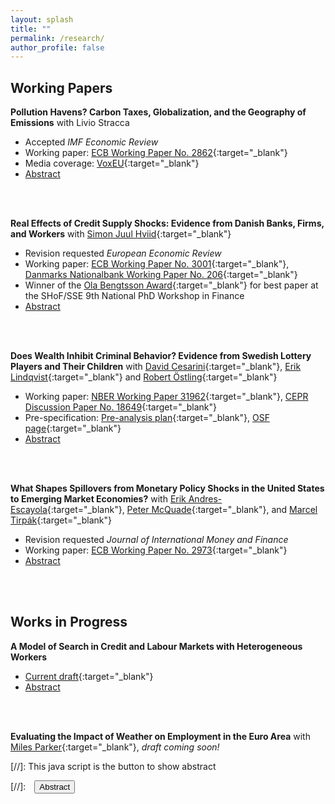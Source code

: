 ```yaml
---
layout: splash
title: ""
permalink: /research/
author_profile: false
---
```

## Working Papers
**Pollution Havens? Carbon Taxes, Globalization, and the Geography of Emissions** with Livio Stracca 
* Accepted *IMF Economic Review*
* Working paper: [ECB Working Paper No. 2862](https://www.ecb.europa.eu/pub/pdf/scpwps/ecb.wp2862~47f293b3f5.en.pdf){:target="_blank"}
* Media coverage: [VoxEU](https://cepr.org/voxeu/columns/carbon-leakage-additional-argument-international-cooperation-climate-policies){:target="_blank"}
* <a href="#/" onclick="visib('abstract_carbontaxes')">Abstract</a>
<div id="abstract_carbontaxes" style="display: none; text-align: justify; line-height: 100%" ><small>
This paper examines the impact of national carbon taxes on CO2 emissions. To achieve this, we conduct local projections on a cross-country panel dataset, aligning measures of carbon dioxide emissions with data on the introduction of carbon taxes and their associated prices. Importantly, we consider both territorial emissions — those emitted within a country's borders — and consumption emissions — those emitted globally to satisfy domestic demand. We find that carbon taxes reduce territorial emissions over time but have no significant effect on consumption emissions. Our estimates are robust to propensity-score weighting adjustments, controlling for the role of other environmental policies, and are primarily driven by countries that are more open to trade. In contrast, we find that variation in carbon prices from the European Union's Emissions Trading System (ETS) have a negative impact on both territorial and consumption emissions. Overall, our findings underscore the limitations of national carbon pricing schemes and emphasize the importance of international cooperation in reducing global emissions.</small></div>
<br/><br/>

**Real Effects of Credit Supply Shocks: Evidence from Danish Banks, Firms, and Workers** with [Simon Juul Hviid](https://sites.google.com/view/sjhviid/home){:target="_blank"}
* Revision requested *European Economic Review*
* Working paper: [ECB Working Paper No. 3001](https://www.ecb.europa.eu/pub/pdf/scpwps/ecb.wp3001~2650b4b003.en.pdf?10f15586e9ccf06b6ad71338f95814a6){:target="_blank"}, [Danmarks Nationalbank Working Paper No. 206](https://www.nationalbanken.dk/en/news-and-knowledge/publications-and-speeches/working-paper/2024/real-effects-of-credit-supply-shocks-evidence-from-danish-banks-firms-and-workers){:target="_blank"}
* Winner of the [Ola Bengtsson Award](https://www.hhs.se/en/houseoffinance/outreach/news--press/news/2020/ola-bengtsson-award-for-best-finance-phd-paper/){:target="_blank"} for best paper at the SHoF/SSE 9th National PhD Workshop in Finance
* <a href="#/" onclick="visib('abstract_firmcredit')">Abstract</a>
<div id="abstract_firmcredit" style="display: none; text-align: justify; line-height: 100%" ><small>
Contractions in credit supply can lead firms to reduce their level of employment, yet little is known about how these shocks affect the composition of firms’ employees and outcomes at the worker level. This paper investigates how bank distress affects credit provision and its effects on employment beyond firm-level aggregates. To do so, we use a novel dataset built from administrative and tax records linking all banks, firms, and workers in Denmark. We show that banks that were particularly exposed to the 2008-09 financial crisis cut lending to firms, and firms were unable to fully compensate with financing from alternate sources. The decrease in credit supply led to a drop in firm-level employment, with effects concentrated among firms with low pre-crisis liquidity, and on employment of low-educated and non-managerial workers. At the worker level, we find that positive effects on unemployment were driven by effects on low-educated, non-managerial and short-tenured workers. Our estimates suggest that cuts in bank lending can account for at least 5% of the fall in employment of low-educated workers in our sample, and are an important factor behind heterogeneous employment dynamics in times of contractionary credit.</small></div>
<br/><br/>

**Does Wealth Inhibit Criminal Behavior? Evidence from Swedish Lottery Players and Their Children** with [David Cesarini](https://sites.google.com/a/nyu.edu/dac12/home){:target="_blank"}, [Erik Lindqvist](https://sites.google.com/site/eriklindqvistsse/){:target="_blank"} and [Robert Östling](https://sites.google.com/view/robertostling){:target="_blank"}
* Working paper: [NBER Working Paper 31962](https://www.nber.org/papers/w31962){:target="_blank"}, [CEPR Discussion Paper No. 18649](https://cepr.org/publications/dp18649){:target="_blank"}
* Pre-specification: [Pre-analysis plan](https://cschroe.github.io/files/Pre-analysis_plan_210616.pdf){:target="_blank"}, [OSF page](https://osf.io/gw35j/){:target="_blank"}
* <a href="#/" onclick="visib('abstract_crime')">Abstract</a>
<div id="abstract_crime" style="display: none; text-align: justify; line-height: 100%" ><small>
There is a well-established negative gradient between economic status and crime, but its underlying causal mechanisms are not well understood. We use data on four Swedish lotteries matched to data on criminal convictions to gauge the causal effect of financial windfalls on player's own crime and their children's delinquency. We estimate a positive but statistically insignificant effect of lottery wealth on players' own conviction risk. Our estimates allow us to rule out effects one fifth as large as the cross-sectional gradient between income and crime. We also estimate a less precise null effect of parental lottery wealth on child delinquency.</small></div>
<br/><br/>

**What Shapes Spillovers from Monetary Policy Shocks in the United States to Emerging Market Economies?** with [Erik Andres-Escayola](https://sites.google.com/view/erikandresescayola/){:target="_blank"}, [Peter McQuade](https://www.ecb.europa.eu/pub/research/authors/profiles/peter-mcquade.en.html){:target="_blank"}, and [Marcel Tirpák](https://www.ecb.europa.eu/pub/research/authors/profiles/marcel-tirpak.en.html){:target="_blank"}
* Revision requested *Journal of International Money and Finance*
* Working paper: [ECB Working Paper No. 2973](https://www.ecb.europa.eu/pub/pdf/scpwps/ecb.wp2973~048ef3f3dd.en.pdf?8a0dcc11e8b68710ff9a4d7ebd84a878){:target="_blank"}
* <a href="#/" onclick="visib('abstract_emes')">Abstract</a>
<div id="abstract_emes" style="display: none; text-align: justify; line-height: 100%" ><small>
Monetary policy decisions by the Federal Reserve System in the US are widely recognised to have spillover effects on the rest of the world. In this paper, we focus on the asymmetric effects of US monetary policy shocks on macro-financial outcomes in emerging market economies (EMEs). We shed light on how domestic factors shape external monetary policy spillover effects using indicators on the macro-financial vulnerabilities and monetary policy stances of EMEs. We find that a surprise tightening of monetary policy in the US leads to an immediate tightening of financial conditions which leads to a decline in activity and prices in EMEs over one year. Importantly, these effects are amplified in periods of high vulnerabilities and attenuated when EMEs follow a prudent monetary policy stance. Our findings help explain the greater resilience of many EMEs to the Fed's post-COVID-19 tightening cycle, and highlight the benefits of the broad improvements of monetary policy frameworks in these countries.</small></div>
<br/><br/>

## Works in Progress
**A Model of Search in Credit and Labour Markets with Heterogeneous Workers**
* [Current draft](https://cschroe.github.io/files/schroeder_bank_labour_search.pdf){:target="_blank"}
* <a href="#/" onclick="visib('abstract_search')">Abstract</a>
<div id="abstract_search" style="display: none; text-align: justify; line-height: 100%" ><small>
How do frictions in credit markets affect firms' choices over which workers to hire?  To study this question, I build a search and matching model of credit and labour markets with heterogeneous labour.  Firms first search for a bank to cover the costs of posting a vacancy.  Firms that secure financing then search for workers of varying skill in the labour market.  Upon meeting a worker the firm faces a trade-off: hire that worker in the present period and produce output, or wait for a potentially higher skilled worker to come along.  Firms' optimal behaviour is determined by tightness in the labour market, itself determined by frictions in both credit and labour markets.  Greater credit market frictions drive labour market tightness down, leading firms to seek higher skilled workers.</small></div>
<br/><br/>

**Evaluating the Impact of Weather on Employment in the Euro Area** with [Miles Parker](https://www.ecb.europa.eu/pub/research/authors/profiles/miles-parker.en.html){:target="_blank"}, *draft coming soon!*

<!-- "*Inflation in Emerging Market Economies: Domestic and Global Drivers Through the Lens of the Phillips Curve*" with Larry Cui and Marcel Tirpák
<br/><br/> -->


[//]: This java script is the button to show abstract
 <script>
  function visib(id) {
   var x = document.getElementById(id);
   if (x.style.display === "block") {
     x.style.display = "none";
   } else {
     x.style.display = "block";
   }
 }
 </script>

 [//]:&emsp;<button onclick="visib('polariz')" class="btn btn--inverse btn--small">Abstract</button>